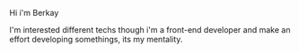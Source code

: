 Hi i'm Berkay

I'm interested different techs though i'm a front-end developer and make an effort developing somethings, its my mentality.
